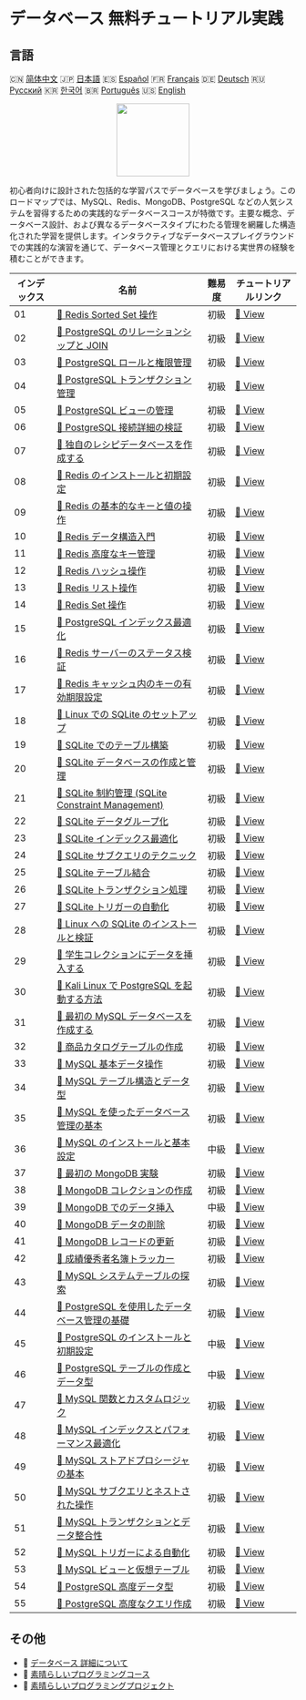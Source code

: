 # データベース 無料チュートリアル実践

## 言語

🇨🇳 [简体中文](README_zh.md) 🇯🇵 [日本語](README_ja.md) 🇪🇸 [Español](README_es.md) 🇫🇷 [Français](README_fr.md) 🇩🇪 [Deutsch](README_de.md) 🇷🇺 [Русский](README_ru.md) 🇰🇷 [한국어](README_ko.md) 🇧🇷 [Português](README_pt.md) 🇺🇸 [English](README.md) 

<div align="center">
<img width="128px" src="https://file.labex.io/path/S2s0kYPxCISr.png">
</div>

初心者向けに設計された包括的な学習パスでデータベースを学びましょう。このロードマップでは、MySQL、Redis、MongoDB、PostgreSQL などの人気システムを習得するための実践的なデータベースコースが特徴です。主要な概念、データベース設計、および異なるデータベースタイプにわたる管理を網羅した構造化された学習を提供します。インタラクティブなデータベースプレイグラウンドでの実践的な演習を通じて、データベース管理とクエリにおける実世界の経験を積むことができます。

|   インデックス | 名前                                                                                                                                         | 難易度   | チュートリアルリンク                                                                                       |
|----------------|----------------------------------------------------------------------------------------------------------------------------------------------|----------|------------------------------------------------------------------------------------------------------------|
|             01 | [📖 Redis Sorted Set 操作](https://labex.io/ja/tutorials/redis-redis-sorted-set-operations-552105)                                           | 初級     | [🔗 View](https://labex.io/ja/tutorials/redis-redis-sorted-set-operations-552105)                          |
|             02 | [📖 PostgreSQL のリレーションシップと JOIN](https://labex.io/ja/tutorials/postgresql-postgresql-relationships-and-joins-550959)              | 初級     | [🔗 View](https://labex.io/ja/tutorials/postgresql-postgresql-relationships-and-joins-550959)              |
|             03 | [📖 PostgreSQL ロールと権限管理](https://labex.io/ja/tutorials/postgresql-postgresql-role-and-permission-management-550960)                  | 初級     | [🔗 View](https://labex.io/ja/tutorials/postgresql-postgresql-role-and-permission-management-550960)       |
|             04 | [📖 PostgreSQL トランザクション管理](https://labex.io/ja/tutorials/postgresql-data-filtering-and-simple-queries-in-postgresql-550964)        | 初級     | [🔗 View](https://labex.io/ja/tutorials/postgresql-data-filtering-and-simple-queries-in-postgresql-550964) |
|             05 | [📖 PostgreSQL ビューの管理](https://labex.io/ja/tutorials/postgresql-data-filtering-and-simple-queries-in-postgresql-550966)                | 初級     | [🔗 View](https://labex.io/ja/tutorials/postgresql-data-filtering-and-simple-queries-in-postgresql-550966) |
|             06 | [📖 PostgreSQL 接続詳細の検証](https://labex.io/ja/tutorials/postgresql-verify-postgresql-connection-details-551083)                         | 初級     | [🔗 View](https://labex.io/ja/tutorials/postgresql-verify-postgresql-connection-details-551083)            |
|             07 | [📖 独自のレシピデータベースを作成する](https://labex.io/ja/tutorials/postgresql-create-your-own-recipe-database-551100)                     | 初級     | [🔗 View](https://labex.io/ja/tutorials/postgresql-create-your-own-recipe-database-551100)                 |
|             08 | [📖 Redis のインストールと初期設定](https://labex.io/ja/tutorials/redis-installation-and-initial-setup-of-redis-552075)                      | 初級     | [🔗 View](https://labex.io/ja/tutorials/redis-installation-and-initial-setup-of-redis-552075)              |
|             09 | [📖 Redis の基本的なキーと値の操作](https://labex.io/ja/tutorials/redis-basic-key-value-operations-in-redis-552077)                          | 初級     | [🔗 View](https://labex.io/ja/tutorials/redis-basic-key-value-operations-in-redis-552077)                  |
|             10 | [📖 Redis データ構造入門](https://labex.io/ja/tutorials/redis-introduction-to-redis-data-structures-552078)                                  | 初級     | [🔗 View](https://labex.io/ja/tutorials/redis-introduction-to-redis-data-structures-552078)                |
|             11 | [📖 Redis 高度なキー管理](https://labex.io/ja/tutorials/redis-redis-advanced-key-management-552094)                                          | 初級     | [🔗 View](https://labex.io/ja/tutorials/redis-redis-advanced-key-management-552094)                        |
|             12 | [📖 Redis ハッシュ操作](https://labex.io/ja/tutorials/redis-redis-hash-operations-552096)                                                    | 初級     | [🔗 View](https://labex.io/ja/tutorials/redis-redis-hash-operations-552096)                                |
|             13 | [📖 Redis リスト操作](https://labex.io/ja/tutorials/redis-redis-list-operations-552098)                                                      | 初級     | [🔗 View](https://labex.io/ja/tutorials/redis-redis-list-operations-552098)                                |
|             14 | [📖 Redis Set 操作](https://labex.io/ja/tutorials/redis-redis-set-operations-552104)                                                         | 初級     | [🔗 View](https://labex.io/ja/tutorials/redis-redis-set-operations-552104)                                 |
|             15 | [📖 PostgreSQL インデックス最適化](https://labex.io/ja/tutorials/postgresql-data-filtering-and-simple-queries-in-postgresql-550955)          | 初級     | [🔗 View](https://labex.io/ja/tutorials/postgresql-data-filtering-and-simple-queries-in-postgresql-550955) |
|             16 | [📖 Redis サーバーのステータス検証](https://labex.io/ja/tutorials/redis-verify-redis-server-status-552152)                                   | 初級     | [🔗 View](https://labex.io/ja/tutorials/redis-verify-redis-server-status-552152)                           |
|             17 | [📖 Redis キャッシュ内のキーの有効期限設定](https://labex.io/ja/tutorials/redis-expire-keys-in-redis-cache-552156)                           | 初級     | [🔗 View](https://labex.io/ja/tutorials/redis-expire-keys-in-redis-cache-552156)                           |
|             18 | [📖 Linux での SQLite のセットアップ](https://labex.io/ja/tutorials/sqlite-setting-up-sqlite-in-linux-552335)                                | 初級     | [🔗 View](https://labex.io/ja/tutorials/sqlite-setting-up-sqlite-in-linux-552335)                          |
|             19 | [📖 SQLite でのテーブル構築](https://labex.io/ja/tutorials/sqlite-building-tables-in-sqlite-552336)                                          | 初級     | [🔗 View](https://labex.io/ja/tutorials/sqlite-building-tables-in-sqlite-552336)                           |
|             20 | [📖 SQLite データベースの作成と管理](https://labex.io/ja/tutorials/sqlite-creating-and-managing-sqlite-databases-552337)                     | 初級     | [🔗 View](https://labex.io/ja/tutorials/sqlite-creating-and-managing-sqlite-databases-552337)              |
|             21 | [📖 SQLite 制約管理 (SQLite Constraint Management)](https://labex.io/ja/tutorials/sqlite-sqlite-constraint-management-552545)                | 初級     | [🔗 View](https://labex.io/ja/tutorials/sqlite-sqlite-constraint-management-552545)                        |
|             22 | [📖 SQLite データグループ化](https://labex.io/ja/tutorials/sqlite-sqlite-data-grouping-552547)                                               | 初級     | [🔗 View](https://labex.io/ja/tutorials/sqlite-sqlite-data-grouping-552547)                                |
|             23 | [📖 SQLite インデックス最適化](https://labex.io/ja/tutorials/sqlite-sqlite-index-optimization-552552)                                        | 初級     | [🔗 View](https://labex.io/ja/tutorials/sqlite-sqlite-index-optimization-552552)                           |
|             24 | [📖 SQLite サブクエリのテクニック](https://labex.io/ja/tutorials/sqlite-sqlite-subquery-techniques-552555)                                   | 初級     | [🔗 View](https://labex.io/ja/tutorials/sqlite-sqlite-subquery-techniques-552555)                          |
|             25 | [📖 SQLite テーブル結合](https://labex.io/ja/tutorials/sqlite-sqlite-table-joining-552556)                                                   | 初級     | [🔗 View](https://labex.io/ja/tutorials/sqlite-sqlite-table-joining-552556)                                |
|             26 | [📖 SQLite トランザクション処理](https://labex.io/ja/tutorials/sqlite-sqlite-transaction-handling-552558)                                    | 初級     | [🔗 View](https://labex.io/ja/tutorials/sqlite-sqlite-transaction-handling-552558)                         |
|             27 | [📖 SQLite トリガーの自動化](https://labex.io/ja/tutorials/sqlite-sqlite-trigger-automation-552559)                                          | 初級     | [🔗 View](https://labex.io/ja/tutorials/sqlite-sqlite-trigger-automation-552559)                           |
|             28 | [📖 Linux への SQLite のインストールと検証](https://labex.io/ja/tutorials/sqlite-install-and-verify-sqlite-on-linux-552579)                  | 初級     | [🔗 View](https://labex.io/ja/tutorials/sqlite-install-and-verify-sqlite-on-linux-552579)                  |
|             29 | [📖 学生コレクションにデータを挿入する](https://labex.io/ja/tutorials/mongodb-populate-the-students-collection-425481)                       | 初級     | [🔗 View](https://labex.io/ja/tutorials/mongodb-populate-the-students-collection-425481)                   |
|             30 | [📖 Kali Linux で PostgreSQL を起動する方法](https://labex.io/ja/tutorials/kali-how-to-start-postgresql-in-kali-linux-417476)                | 初級     | [🔗 View](https://labex.io/ja/tutorials/kali-how-to-start-postgresql-in-kali-linux-417476)                 |
|             31 | [📖 最初の MySQL データベースを作成する](https://labex.io/ja/tutorials/mysql-create-your-first-mysql-database-418265)                        | 初級     | [🔗 View](https://labex.io/ja/tutorials/mysql-create-your-first-mysql-database-418265)                     |
|             32 | [📖 商品カタログテーブルの作成](https://labex.io/ja/tutorials/mysql-create-a-product-catalog-table-418298)                                   | 初級     | [🔗 View](https://labex.io/ja/tutorials/mysql-create-a-product-catalog-table-418298)                       |
|             33 | [📖 MySQL 基本データ操作](https://labex.io/ja/tutorials/sql-mysql-basic-data-manipulation-418303)                                            | 初級     | [🔗 View](https://labex.io/ja/tutorials/sql-mysql-basic-data-manipulation-418303)                          |
|             34 | [📖 MySQL テーブル構造とデータ型](https://labex.io/ja/tutorials/mysql-mysql-table-structure-and-data-types-418307)                           | 初級     | [🔗 View](https://labex.io/ja/tutorials/mysql-mysql-table-structure-and-data-types-418307)                 |
|             35 | [📖 MySQL を使ったデータベース管理の基本](https://labex.io/ja/tutorials/mysql-database-management-fundamentals-with-mysql-418414)            | 初級     | [🔗 View](https://labex.io/ja/tutorials/mysql-database-management-fundamentals-with-mysql-418414)          |
|             36 | [📖 MySQL のインストールと基本設定](https://labex.io/ja/tutorials/mysql-installation-and-basic-configuration-of-mysql-418415)                | 中級     | [🔗 View](https://labex.io/ja/tutorials/mysql-installation-and-basic-configuration-of-mysql-418415)        |
|             37 | [📖 最初の MongoDB 実験](https://labex.io/ja/tutorials/mongodb-your-first-mongodb-lab-420660)                                                | 初級     | [🔗 View](https://labex.io/ja/tutorials/mongodb-your-first-mongodb-lab-420660)                             |
|             38 | [📖 MongoDB コレクションの作成](https://labex.io/ja/tutorials/mongodb-create-mongodb-collection-420695)                                      | 初級     | [🔗 View](https://labex.io/ja/tutorials/mongodb-create-mongodb-collection-420695)                          |
|             39 | [📖 MongoDB でのデータ挿入](https://labex.io/ja/tutorials/mongodb-insert-data-in-mongodb-420696)                                             | 中級     | [🔗 View](https://labex.io/ja/tutorials/mongodb-insert-data-in-mongodb-420696)                             |
|             40 | [📖 MongoDB データの削除](https://labex.io/ja/tutorials/mongodb-delete-mongodb-data-420822)                                                  | 初級     | [🔗 View](https://labex.io/ja/tutorials/mongodb-delete-mongodb-data-420822)                                |
|             41 | [📖 MongoDB レコードの更新](https://labex.io/ja/tutorials/mongodb-update-mongodb-records-420823)                                             | 初級     | [🔗 View](https://labex.io/ja/tutorials/mongodb-update-mongodb-records-420823)                             |
|             42 | [📖 成績優秀者名簿トラッカー](https://labex.io/ja/tutorials/mongodb-honor-roll-tracker-425476)                                               | 初級     | [🔗 View](https://labex.io/ja/tutorials/mongodb-honor-roll-tracker-425476)                                 |
|             43 | [📖 MySQL システムテーブルの探索](https://labex.io/ja/tutorials/mysql-explore-mysql-system-tables-391702)                                    | 初級     | [🔗 View](https://labex.io/ja/tutorials/mysql-explore-mysql-system-tables-391702)                          |
|             44 | [📖 PostgreSQL を使用したデータベース管理の基礎](https://labex.io/ja/tutorials/postgresql-database-management-basics-with-postgresql-550899) | 初級     | [🔗 View](https://labex.io/ja/tutorials/postgresql-database-management-basics-with-postgresql-550899)      |
|             45 | [📖 PostgreSQL のインストールと初期設定](https://labex.io/ja/tutorials/postgresql-installation-and-initial-setup-of-postgresql-550900)       | 中級     | [🔗 View](https://labex.io/ja/tutorials/postgresql-installation-and-initial-setup-of-postgresql-550900)    |
|             46 | [📖 PostgreSQL テーブルの作成とデータ型](https://labex.io/ja/tutorials/postgresql-postgresql-table-creation-and-data-types-550901)           | 中級     | [🔗 View](https://labex.io/ja/tutorials/postgresql-postgresql-table-creation-and-data-types-550901)        |
|             47 | [📖 MySQL 関数とカスタムロジック](https://labex.io/ja/tutorials/mysql-mysql-functions-and-custom-logic-550908)                               | 初級     | [🔗 View](https://labex.io/ja/tutorials/mysql-mysql-functions-and-custom-logic-550908)                     |
|             48 | [📖 MySQL インデックスとパフォーマンス最適化](https://labex.io/ja/tutorials/mysql-mysql-indexes-and-performance-optimization-550910)         | 初級     | [🔗 View](https://labex.io/ja/tutorials/mysql-mysql-indexes-and-performance-optimization-550910)           |
|             49 | [📖 MySQL ストアドプロシージャの基本](https://labex.io/ja/tutorials/mysql-mysql-stored-procedures-basics-550915)                             | 初級     | [🔗 View](https://labex.io/ja/tutorials/mysql-mysql-stored-procedures-basics-550915)                       |
|             50 | [📖 MySQL サブクエリとネストされた操作](https://labex.io/ja/tutorials/mysql-mysql-subqueries-and-nested-operations-550916)                   | 初級     | [🔗 View](https://labex.io/ja/tutorials/mysql-mysql-subqueries-and-nested-operations-550916)               |
|             51 | [📖 MySQL トランザクションとデータ整合性](https://labex.io/ja/tutorials/mysql-mysql-transactions-and-data-integrity-550918)                  | 初級     | [🔗 View](https://labex.io/ja/tutorials/mysql-mysql-transactions-and-data-integrity-550918)                |
|             52 | [📖 MySQL トリガーによる自動化](https://labex.io/ja/tutorials/mysql-mysql-triggers-for-automation-550919)                                    | 初級     | [🔗 View](https://labex.io/ja/tutorials/mysql-mysql-triggers-for-automation-550919)                        |
|             53 | [📖 MySQL ビューと仮想テーブル](https://labex.io/ja/tutorials/mysql-mysql-views-and-virtual-tables-550920)                                   | 初級     | [🔗 View](https://labex.io/ja/tutorials/mysql-mysql-views-and-virtual-tables-550920)                       |
|             54 | [📖 PostgreSQL 高度データ型](https://labex.io/ja/tutorials/postgresql-postgresql-advanced-data-types-550947)                                 | 初級     | [🔗 View](https://labex.io/ja/tutorials/postgresql-postgresql-advanced-data-types-550947)                  |
|             55 | [📖 PostgreSQL 高度なクエリ作成](https://labex.io/ja/tutorials/postgresql-postgresql-advanced-query-writing-550948)                          | 初級     | [🔗 View](https://labex.io/ja/tutorials/postgresql-postgresql-advanced-query-writing-550948)               |

## その他

- 🔗 [データベース 詳細について](https://labex.io/ja/skilltrees/database)
- 🔗 [素晴らしいプログラミングコース](https://github.com/labex-labs/awesome-programming-courses)
- 🔗 [素晴らしいプログラミングプロジェクト](https://github.com/labex-labs/awesome-programming-projects)

